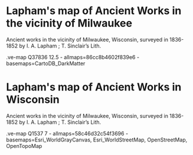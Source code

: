 # Lapham's map of Ancient Works in the vicinity of Milwaukee

Ancient works in the vicinity of Milwaukee, Wisconsin, surveyed in 1836-1852 by I. A. Lapham ; T. Sinclair’s Lith.

.ve-map Q37836 12.5
    - allmaps=86cc8b4602f839e6
    - basemaps=CartoDB_DarkMatter
    
    
# Lapham's map of Ancient Works in Wisconsin

Ancient works in the vicinity of Milwaukee, Wisconsin, surveyed in 1836-1852 by I. A. Lapham ; T. Sinclair’s Lith.

.ve-map Q1537 7
    - allmaps=58c46d32c54f3696
    - basemaps=Esri_WorldGrayCanvas, Esri_WorldStreetMap, OpenStreetMap, OpenTopoMap
    

